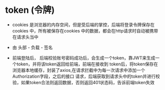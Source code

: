 # token  (令牌)

- cookies 是浏览器的内存空间，但是受后端的掌控，后端将登录令牌保存在 cookies 中，所有被保存在cookies
中的数据，都会在http请求时自动被携带在请求头当中

- 由   头部 - 负载 - 签名


- 前端登陆后， 后端校验账号密码成功后，会生成一个token，靠JWT来生成一个token，并将该token返回给前端，前端在接收到
token后，将token保存在浏览器本地缓存，封装了axios,在请求拦截中为每一次请求中添加一个Authorization字段，之后的接口
请求，后端获取到请求头中的token并进行校验，如果token合法则返回数据，否则返回401状态码，告诉前端token失效